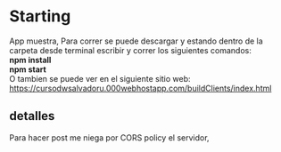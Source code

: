 # Starting
App muestra,
Para correr se puede descargar y estando dentro de la carpeta desde terminal escribir y correr los siguientes comandos:   
**npm install**  
**npm start**  
O tambien se puede ver en el siguiente sitio web:  
https://cursodwsalvadoru.000webhostapp.com/buildClients/index.html

## detalles
Para hacer post me niega por CORS policy el servidor, 
